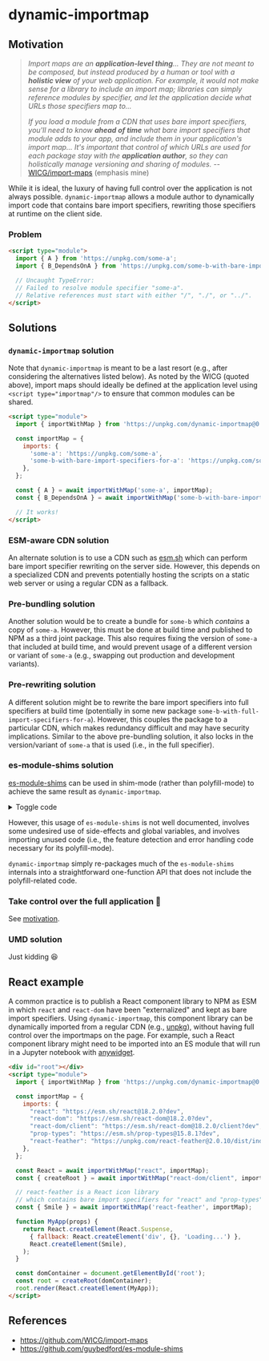 # dynamic-importmap

## Motivation

> *Import maps are an __application-level thing__... They are not meant to be composed, but instead produced by a human or tool with a __holistic view__ of your web application. For example, it would not make sense for a library to include an import map; libraries can simply reference modules by specifier, and let the application decide what URLs those specifiers map to...*
> 
> *If you load a module from a CDN that uses bare import specifiers, you'll need to know __ahead of time__ what bare import specifiers that module adds to your app, and include them in your application's import map... It's important that control of which URLs are used for each package stay with the __application author__, so they can holistically manage versioning and sharing of modules.*
> -- [WICG/import-maps](https://github.com/WICG/import-maps#scope) (emphasis mine)


While it is ideal, the luxury of having full control over the application is not always possible.
`dynamic-importmap` allows a module author to dynamically import code that contains bare import specifiers, rewriting those specifiers at runtime on the client side.

### Problem

```html
<script type="module">
  import { A } from 'https://unpkg.com/some-a';
  import { B_DependsOnA } from 'https://unpkg.com/some-b-with-bare-import-specifiers-for-a';

  // Uncaught TypeError:
  // Failed to resolve module specifier "some-a".
  // Relative references must start with either "/", "./", or "../".
</script>
```

## Solutions

### `dynamic-importmap` solution

Note that `dynamic-importmap` is meant to be a last resort (e.g., after considering the alternatives listed below).
As noted by the WICG (quoted above), import maps should ideally be defined at the application level using `<script type="importmap"/>` to ensure that common modules can be shared.

```html
<script type="module">
  import { importWithMap } from 'https://unpkg.com/dynamic-importmap@0.0.1';

  const importMap = {
    imports: {
      'some-a': 'https://unpkg.com/some-a',
      'some-b-with-bare-import-specifiers-for-a': 'https://unpkg.com/some-b-with-bare-import-specifiers-for-a',
    },
  };

  const { A } = await importWithMap('some-a', importMap);
  const { B_DependsOnA } = await importWithMap('some-b-with-bare-import-specifiers-for-a', importMap);

  // It works!
</script>
```

### ESM-aware CDN solution

An alternate solution is to use a CDN such as [esm.sh](https://esm.sh/) which can perform bare import specifier rewriting on the server side.
However, this depends on a specialized CDN and prevents potentially hosting the scripts on a static web server or using a regular CDN as a fallback.

### Pre-bundling solution

Another solution would be to create a bundle for `some-b` which _contains_ a copy of `some-a`.
However, this must be done at build time and published to NPM as a third joint package.
This also requires fixing the version of `some-a` that included at build time, and would prevent usage of a different version or variant of `some-a` (e.g., swapping out production and development variants).

### Pre-rewriting solution

A different solution might be to rewrite the bare import specifiers into full specifiers at build time (potentially in some new package `some-b-with-full-import-specifiers-for-a`).
However, this couples the package to a particular CDN, which makes redundancy difficult and may have security implications.
Similar to the above pre-bundling solution, it also locks in the version/variant of `some-a` that is used (i.e., in the full specifier).

### es-module-shims solution

[es-module-shims](https://github.com/guybedford/es-module-shims) can be used in shim-mode (rather than polyfill-mode) to achieve the same result as `dynamic-importmap`.

<details>
<summary>Toggle code</summary>

```js
window.esmsInitOptions = {
  shimMode: true,
  mapOverrides: true,
};

const script = Object.assign(document.createElement('script'), {
  type: 'importmap-shim',
  innerHTML: JSON.stringify({
    imports: {
      'some-a': 'https://unpkg.com/some-a',
      'some-b-with-bare-import-specifiers-for-a': 'https://unpkg.com/some-b-with-bare-import-specifiers-for-a',
    }
  }),
});

document.body.appendChild(script);

await import('https://ga.jspm.io/npm:es-module-shims@1.6.1/dist/es-module-shims.js');

const { A } = await importShim('some-a');
const { B_DependsOnA } = await importShim('some-b-with-bare-import-specifiers-for-a');
```

</details>

However, this usage of `es-module-shims` is not well documented, involves some undesired use of side-effects and global variables, and involves importing unused code (i.e., the feature detection and error handling code necessary for its polyfill-mode).

`dynamic-importmap` simply re-packages much of the `es-module-shims` internals into a straightforward one-function API that does not include the polyfill-related code.

### Take control over the full application 💪

See [motivation](#motivation).

### UMD solution

Just kidding :laughing:


## React example

A common practice is to publish a React component library to NPM as ESM in which `react` and `react-dom` have been "externalized" and kept as bare import specifiers.
Using `dynamic-importmap`, this component library can be dynamically imported from a regular CDN (e.g., [unpkg](https://unpkg.com/)), without having full control over the importmaps on the page.
For example, such a React component library might need to be imported into an ES module that will run in a Jupyter notebook with [anywidget](https://github.com/manzt/anywidget).

```html
<div id="root"></div>
<script type="module">
  import { importWithMap } from 'https://unpkg.com/dynamic-importmap@0.0.1';

  const importMap = {
    imports: {
      "react": "https://esm.sh/react@18.2.0?dev",
      "react-dom": "https://esm.sh/react-dom@18.2.0?dev",
      "react-dom/client": "https://esm.sh/react-dom@18.2.0/client?dev",
      "prop-types": "https://esm.sh/prop-types@15.8.1?dev",
      "react-feather": "https://unpkg.com/react-feather@2.0.10/dist/index.js"
    },
  };

  const React = await importWithMap("react", importMap);
  const { createRoot } = await importWithMap("react-dom/client", importMap);

  // react-feather is a React icon library
  // which contains bare import specifiers for "react" and "prop-types"
  const { Smile } = await importWithMap('react-feather', importMap);

  function MyApp(props) {
    return React.createElement(React.Suspense,
      { fallback: React.createElement('div', {}, 'Loading...') },
      React.createElement(Smile),
    );
  }

  const domContainer = document.getElementById('root');
  const root = createRoot(domContainer);
  root.render(React.createElement(MyApp));
</script>
```

## References

- https://github.com/WICG/import-maps
- https://github.com/guybedford/es-module-shims
